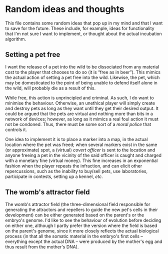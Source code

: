 # Random ideas and thoughts

This file contains some random ideas that pop up in my mind and that I want to save for the future. These include, for example, ideas for functionality that I'm not sure I want to implement, or thought about the actual incubation algorithm.

## Setting a pet free

I want the release of a pet into the wild to be dissociated from any material cost to the player that chooses to do so (it is &ldquo;free as in beer&rdquo;). This mimics the actual action of setting a pet free into the wild. Likewise, the pet, which may be domesticated to the point of being unable to defend itself alone in the wild, will probably die as a result of this.

While free, this action is unprincipled and criminal. As such, I do want to minimise the behaviour. Otherwise, an unethical player will simply create and destroy pets as long as they want until they get their desired output. It could be argued that the pets are virtual and nothing more than bits in a network of devices; however, as long as it mimics a real foul action it must not be condoned. Thus, there must be some sort of a _moral police_ that controls it.

One idea to implement it is to place a marker into a map, in the actual location where the pet was freed; when several markers exist in the same (or approximate) spot, a (virtual) _covert officer_ is sent to the location and anyone freeing a pet in the vicinity of the said officer is caught and charged with a monetary fine (virtual money). This fine increases in an exponential fashion when the player repeats the infraction, and can elicit other repercussions, such as the inability to buy/sell pets, use laboratories, participate in contests, setting up a kennel, _etc_.

## The womb's attractor field

The womb's attractor field (the three-dimensional field responsible for generating the attractors and repellers to guide the new pet's cells in their development) can be either generated based on the parent's or the embryo's genome. I'd like to see the behaviour of evolution before deciding on either one, although I partly prefer the version where the field is based on the parent's genome, since it more closely reflects the actual biological process (in that all the somatic material in the embryo's first cells &ndash; everything except the actual DNA &ndash; were produced by the mother's egg and thus result from the mother's DNA).
